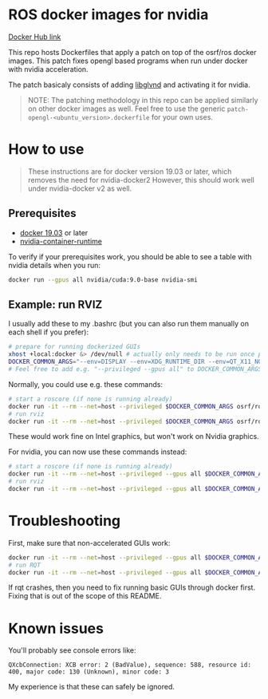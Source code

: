 # ROS docker images for nvidia

[Docker Hub link](https://hub.docker.com/r/koenlek/ros-nvidia)

This repo hosts Dockerfiles that apply a patch on top of the osrf/ros docker images. This patch
fixes opengl based programs when run under docker with nvidia acceleration. 

The patch basicaly consists of adding [libglvnd](https://github.com/NVIDIA/libglvnd) and activating it for nvidia.

> NOTE: The patching methodology in this repo can be applied similarly on other docker images as well. 
> Feel free to use the generic `patch-opengl-<ubuntu_version>.dockerfile` for your own uses.

# How to use

> These instructions are for docker version 19.03 or later, which removes the need for nvidia-docker2
> However, this should work well under nvidia-docker v2 as well.

## Prerequisites

- [docker 19.03](https://docs.docker.com/install/linux/docker-ce/ubuntu/) or later
- [nvidia-container-runtime](https://nvidia.github.io/nvidia-container-runtime/)

To verify if your prerequisites work, you should be able to see a table with nvidia details when 
you run:

```sh
docker run --gpus all nvidia/cuda:9.0-base nvidia-smi
```

## Example: run RVIZ

I usually add these to my .bashrc (but you can also run them manually on each shell if you prefer):

```sh
# prepare for running dockerized GUIs
xhost +local:docker &> /dev/null # actually only needs to be run once per system boot (though rerunning is harmless, so you can also just put it in your .bashrc)
DOCKER_COMMON_ARGS="--env=DISPLAY --env=XDG_RUNTIME_DIR --env=QT_X11_NO_MITSHM=1 --device=/dev/dri:/dev/dri -v /tmp/.X11-unix:/tmp/.X11-unix:rw"
# Feel free to add e.g. "--privileged --gpus all" to DOCKER_COMMON_ARGS to, if you want
```

Normally, you could use e.g. these commands:

```sh
# start a roscore (if none is running already)
docker run -it --rm --net=host --privileged $DOCKER_COMMON_ARGS osrf/ros:melodic-desktop-full roscore
# run rviz
docker run -it --rm --net=host --privileged $DOCKER_COMMON_ARGS osrf/ros:melodic-desktop-full rviz
```

These would work fine on Intel graphics, but won't work on Nvidia graphics.

For nvidia, you can now use these commands instead:

```sh
# start a roscore (if none is running already)
docker run -it --rm --net=host --privileged --gpus all $DOCKER_COMMON_ARGS koenlek/ros-nvidia:melodic-desktop-full roscore
# run rviz
docker run -it --rm --net=host --privileged --gpus all $DOCKER_COMMON_ARGS koenlek/ros-nvidia:melodic-desktop-full rviz
```

# Troubleshooting

First, make sure that non-accelerated GUIs work:

```sh
docker run -it --rm --net=host --privileged --gpus all $DOCKER_COMMON_ARGS koenlek/ros-nvidia:melodic-desktop-full roscore
# run RQT
docker run -it --rm --net=host --privileged --gpus all $DOCKER_COMMON_ARGS koenlek/ros-nvidia:melodic-desktop-full rqt
```

If rqt crashes, then you need to fix running basic GUIs through docker first. 
Fixing that is out of the scope of this README.

# Known issues

You'll probably see console errors like:

```
QXcbConnection: XCB error: 2 (BadValue), sequence: 588, resource id: 400, major code: 130 (Unknown), minor code: 3
```

My experience is that these can safely be ignored.
